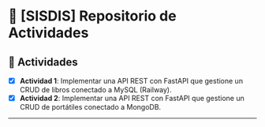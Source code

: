 # 📘 [SISDIS] Repositorio de Actividades  

## 🔧 Actividades
- [x] **Actividad 1**: Implementar una API REST con FastAPI que gestione un CRUD de libros conectado a MySQL (Railway).
- [x] **Actividad 2**: Implementar una API REST con FastAPI que gestione un CRUD de portátiles conectado a MongoDB.

---